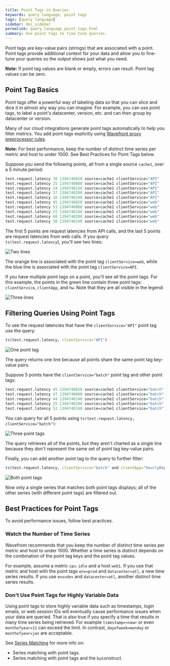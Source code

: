 ```yaml
---
title: Point Tags in Queries
keywords: query language, point tags
tags: [query language]
sidebar: doc_sidebar
permalink: query_language_point_tags.html
summary: Use point tags to fine tune queries.
---
```

Point tags are key-value pairs (strings) that are associated with a point. Point tags provide additional context for your data and allow you to fine-tune your queries so the output shows just what you need.

**Note:** If point tag values are blank or empty, errors can result. Point tag values can be zero.

## Point Tag Basics

Point tags offer a powerful way of labeling data so that you can slice and dice it in almost any way you can imagine. For example, you can use point tags, to label a point's datacenter, version, etc. and can then group by datacenter or version.

Many of our cloud integrations generate point tags automatically to help you filter metrics. You add point tags explicitly using [Wavefront proxy preprocessor rules](proxies_preprocessor_rules.html).

**Note:** For best performance, keep the number of distinct time series per metric and host to under 1000. See Best Practices for Point Tags below.

Suppose you send the following points, all from a single source `cache1`, over a 5 minute period:

```r
test.request.latency 30 1394740020 source=cache1 clientService="API"
test.request.latency 25 1394740080 source=cache1 clientService="API"
test.request.latency 34 1394740140 source=cache1 clientService="API"
test.request.latency 37 1394740200 source=cache1 clientService="API"
test.request.latency 16 1394740240 source=cache1 clientService="API"
test.request.latency 45 1394740020 source=cache1 clientService="web"
test.request.latency 53 1394740080 source=cache1 clientService="web"
test.request.latency 25 1394740140 source=cache1 clientService="web"
test.request.latency 60 1394740200 source=cache1 clientService="web"
test.request.latency 30 1394740240 source=cache1 clientService="web"
```
The first 5 points are request latencies from API calls, and the last 5 points are request latencies from web calls. If you query `ts(test.request.latency`), you'll see two lines:

![Two lines](images/two_lines.png)

The orange line is associated with the point tag `clientService=web`, while the blue line is associated with the point tag `clientService=API`.

If you have multiple point tags on a point, you'll see all the point tags. For this example, the points in the green line contain three point tags: `clientService`, `clientApp`, and `hw`. Note that they are all visible in the legend:

![Three lines](images/three_lines.png)

## Filtering Queries Using Point Tags

To see the request latencies that have the `clientService="API"` point tag use the query:

```r
ts(test.request.latency, clientService="API")
```

![One point tag](images/one_point_tag.png)

The query returns one line because all points share the same point tag key-value pairs.

Suppose 5 points have the `clientService="batch"` point tag and other point tags:

```r
test.request.latency 45 1394740020 source=cache1 clientService="batch" clientApp="dailyReport" hw="vm045.wavefront.com"
test.request.latency 47 1394740080 source=cache1 clientService="batch" clientApp="dailyReport" hw="vm045.wavefront.com"
test.request.latency 44 1394740140 source=cache1 clientService="batch" clientApp="dailyReport"
test.request.latency 25 1394740200 source=cache1 clientService="batch" clientApp="hourlyReport"
test.request.latency 52 1394740240 source=cache1 clientService="batch" clientApp="hourlyReport"
```

You can query for all 5 points using `ts(test.request.latency, clientService="batch")`:

![Three point tags](images/three_point_tags.png)

The query retrieves all of the points, but they aren't charted as a single line because they don't represent the same set of point tag key-value pairs.

Finally, you can add another point tag to the query to further filter:

```r
ts(test.request.latency, clientService="batch" and clientApp="hourlyReport")
```

![Both point tags](images/both_point_tags.png)

Now only a single series that matches both point tags displays; all of the other series (with different point tags) are filtered out.


## Best Practices for Point Tags

To avoid performance issues, follow best practices.

### Watch the Number of Time Series

Wavefront recommends that you keep the number of distinct time series per metric and host to under 1000. Whether a time series is distinct depends on the combination of the point tag keys and the point tag values.

For example, assume a metric `cpu.idle` and a host `web1`.  If you use that metric and host with the point tags `env=prod` and `datacenter=atl`, a new time series results. If you use `env=dev` and `datacenter=atl`, another distinct time series results.

### Don't Use Point Tags for Highly Variable Data

Using point tags to store highly variable data such as timestamps, login emails, or web session IDs will eventually cause performance issues when your data are queried. That is also true if you specify a time that results in many time series being retrieved. For example `timestamp=<now>` or even `monthofyear=11` can exceed the limit. In contrast, `dayofweek=monday` or `monthofyear=jan` are acceptable.

See [Series Matching](query_language_series_matching.html) for more info on:

* Series matching with point tags.
* Series matching with point tags and the `by`construct.
